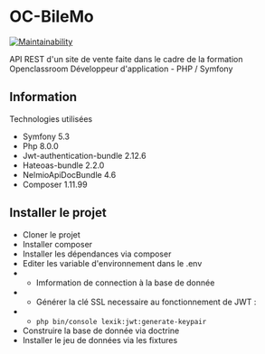 # OC-BileMo
[![Maintainability](https://api.codeclimate.com/v1/badges/8ab398cbd1c5ca584e43/maintainability)](https://codeclimate.com/github/LordGeck/OC-BileMo/maintainability)

API REST d'un site de vente faite dans le cadre de la formation Openclassroom Développeur d'application - PHP / Symfony

## Information

Technologies utilisées
* Symfony 5.3
* Php 8.0.0
* Jwt-authentication-bundle 2.12.6
* Hateoas-bundle 2.2.0
* NelmioApiDocBundle 4.6
* Composer 1.11.99

## Installer le projet 

* Cloner le projet
* Installer composer
* Installer les dépendances via composer
* Editer les variable d'environnement dans le .env
* * Imformation de connection à la base de donnée
* * Générer la clé SSL necessaire au fonctionnement de JWT :
* * ```php bin/console lexik:jwt:generate-keypair```
* Construire la base de donnée via doctrine
* Installer le jeu de données via les fixtures
